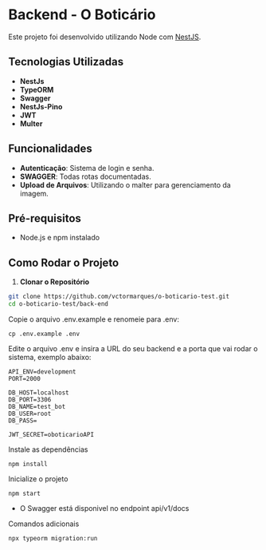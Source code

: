 



# Backend - O Boticário

Este projeto foi desenvolvido utilizando Node com [NestJS](https://nestjs.com/). 

## Tecnologias Utilizadas

- **NestJs**
- **TypeORM** 
- **Swagger** 
- **NestJs-Pino**
- **JWT**
- **Multer**

## Funcionalidades

- **Autenticação**: Sistema de login e senha.
- **SWAGGER**: Todas rotas documentadas.
- **Upload de Arquivos**: Utilizando o malter para gerenciamento da imagem.

## Pré-requisitos

- Node.js e npm instalado

## Como Rodar o Projeto

1. **Clonar o Repositório**

```bash
git clone https://github.com/vctormarques/o-boticario-test.git
cd o-boticario-test/back-end
```
Copie o arquivo .env.example e renomeie para .env:
```
cp .env.example .env
```
Edite o arquivo .env e insira a URL do seu backend e a porta que vai rodar o sistema, exemplo abaixo:

```
API_ENV=development
PORT=2000

DB_HOST=localhost
DB_PORT=3306
DB_NAME=test_bot
DB_USER=root
DB_PASS=

JWT_SECRET=oboticarioAPI
```
Instale as dependências

```
npm install
```
Inicialize o projeto

```
npm start
```

- O Swagger está disponivel no endpoint api/v1/docs

Comandos adicionais
```
npx typeorm migration:run
```


